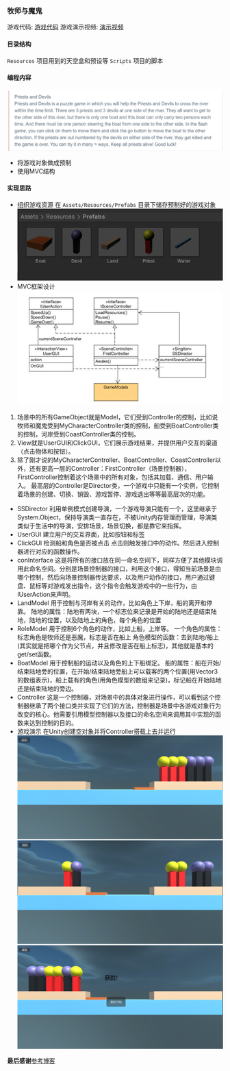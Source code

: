 ### 牧师与魔鬼

游戏代码: [游戏代码](https://github.com/Joshvon/unity_practice)
游戏演示视频: [演示视频](https://www.bilibili.com/video/BV1GG4y1h7wn/?vd_source=b0546020831d7e3b6408f8496120ad52)
#### 目录结构
`Resources` 项目用到的天空盒和预设等
`Scripts` 项目的脚本

#### 编程内容
![编程内容](/牧师与魔鬼/img/编程内容.png "编程内容")
+ 将游戏对象做成预制
+ 使用MVC结构

#### 实现思路
+ 组织游戏资源
在 `Assets/Resources/Prefabs` 目录下储存预制好的游戏对象
![游戏对象](/牧师与魔鬼/img/Prefabs.png "游戏对象")
+ MVC框架设计
![游戏框架](/牧师与魔鬼/img/MVC.png "游戏框架")
1. 场景中的所有GameObject就是Model，它们受到Controller的控制，比如说牧师和魔鬼受到MyCharacterController类的控制，船受到BoatController类的控制，河岸受到CoastController类的控制。
2. View就是UserGUI和ClickGUI，它们展示游戏结果，并提供用户交互的渠道（点击物体和按钮）。
3. 除了刚才说的MyCharacterController、BoatController、CoastController以外，还有更高一层的Controller：FirstController（场景控制器），FirstController控制着这个场景中的所有对象，包括其加载、通信、用户输入。
最高层的Controller是Director类，一个游戏中只能有一个实例，它控制着场景的创建、切换、销毁、游戏暂停、游戏退出等等最高层次的功能。
+ SSDirector
  利用单例模式创建导演，一个游戏导演只能有一个，这里继承于System.Object，保持导演类一直存在，不被Unity内存管理而管理，导演类类似于生活中的导演，安排场景，场景切换，都是靠它来指挥。
+ UserGUI
  建立用户的交互界面，比如按钮和标签
+ ClickGUI
  检测船和角色是否被点击
  点击则触发接口中的动作。然后进入控制器进行对应的函数操作。
+ conInterface
  这是将所有的接口放在同一命名空间下，同样方便了其他模块调用此命名空间。分别是场景控制器的接口，利用这个接口，得知当前场景是由哪个控制，然后向场景控制器传达要求，以及用户动作的接口，用户通过键盘、鼠标等对游戏发出指令，这个指令会触发游戏中的一些行为，由IUserAction来声明。
+ LandModel
  用于控制与河岸有关的动作，比如角色上下岸，船的离开和停靠。
  陆地的属性：陆地有两块，一个标志位来记录是开始的陆地还是结束陆地，陆地的位置，以及陆地上的角色，每个角色的位置
+ RoleModel
  用于控制6个角色的动作，比如上船，上岸等。
  一个角色的属性：标志角色是牧师还是恶魔，标志是否在船上
  角色模型的函数：去到陆地/船上(其实就是把哪个作为父节点，并且修改是否在船上标志)，其他就是基本的get/set函数。
+ BoatModel
  用于控制船的运动以及角色的上下船绑定。
  船的属性：船在开始/结束陆地旁的位置，在开始/结束陆地旁船上可以载客的两个位置(用Vector3的数组表示)，船上载有的角色(用角色模型的数组来记录)，标记船在开始陆地还是结束陆地的旁边。
+ Controller
  这是一个控制器，对场景中的具体对象进行操作，可以看到这个控制器继承了两个接口类并实现了它们的方法，控制器是场景中各游戏对象行为改变的核心。他需要引用模型控制器以及接口的命名空间来调用其中实现的函数来达到控制的目的。
+ 游戏演示
在Unity创建空对象并将Controller搭载上去并运行
![演示1](/牧师与魔鬼/img/游戏演示1.png "演示1")
![演示2](/牧师与魔鬼/img/游戏演示2.png "演示2")
![演示3](/牧师与魔鬼/img/游戏演示3.png "演示3")

**最后感谢**[参考博客](https://blog.csdn.net/TempterCyn/article/details/101110379)